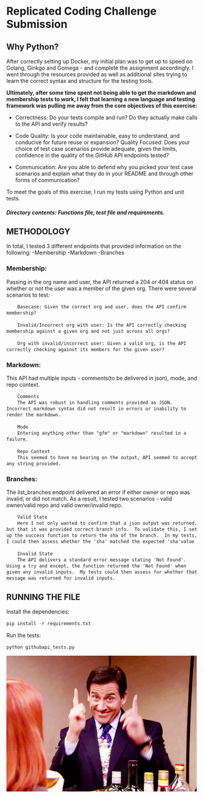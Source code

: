# __Replicated Coding Challenge Submission__

## __Why Python?__
 
After correctly setting up Docker, my initial plan was to get up to speed on Golang, Ginkgo and Gomega - and complete the assignment accordingly.  I went through the resources provided as well as additional sites trying to learn the correct syntax and structure for the testing tools. 

**Ultimately, after some time spent not being able to get the markdown and membership tests to work, I felt that learning a new language and testing framework was pulling me away from the core objectives of this exercise:**  

* Correctness: Do your tests compile and run? Do they actually make calls to the API and verify results?

* Code Quality: Is your code maintainable, easy to understand, and conducive for future reuse or expansion?
Quality Focused: Does your choice of test case scenarios provide adequate, given the limits, confidence in the quality of the GitHub API endpoints tested?

* Communication: Are you able to defend why you picked your test case scenarios and explain what they do in your README and through other forms of communication?

To meet the goals of this exercise, I run my tests using Python and unit tests.  

#### *Directory contents: Functions file, test file and requirements.*  

## __METHODOLOGY__

In total, I tested 3 different endpoints that provided information on the following:
-Membership
-Markdown
-Branches 

### Membership:
Passing in the org name and user, the API returned a 204 or 404 status on whether or not the user was a member of the given org.  There were several scenarios to test:

		Basecase: Given the correct org and user, does the API confirm membership?

		Invalid/Incorrect org with user: Is the API correctly checking membership against a given org and not just across all orgs?

		Org with invalid/incorrect user: Given a valid org, is the API correctly checking against its members for the given user?  

### Markdown:
This API had multiple inputs - comments(to be delivered in json), mode, and repo context. 

		Comments
		The API was robust in handling comments provided as JSON.  Incorrect markdown syntax did not result in errors or inability to render the markdown. 

		Mode
		Entering anything other than "gfm" or "markdown" resulted in a failure.

		Repo Context
		This seemed to have no bearing on the output, API seemed to accept any string provided.  

### Branches:
The list_branches endpoint delivered an error if either owner or repo was invalid, or did not match.  As a result, I tested two scenarios - valid owner/valid repo and valid owner/invalid repo. 

		Valid State
		Here I not only wanted to confirm that a json output was returned, but that it was provided correct branch info.  To validate this, I set up the success function to return the sha of the branch.  In my tests, I could then assess whether the 'sha' matched the expected 'sha'value

		Invalid State
		The API delivers a standard error message stating 'Not Found'.  Using a try and except, the function returned the 'Not Found' when given any invalid inputs.  My tests could then assess for whether that message was returned for invalid inputs.  

## __RUNNING THE FILE__

Install the dependencies:
```python
pip install -r requirements.txt
```

Run the tests:
```python
python githubapi_tests.py
```

![Thank You!](/thank_you.gif)



